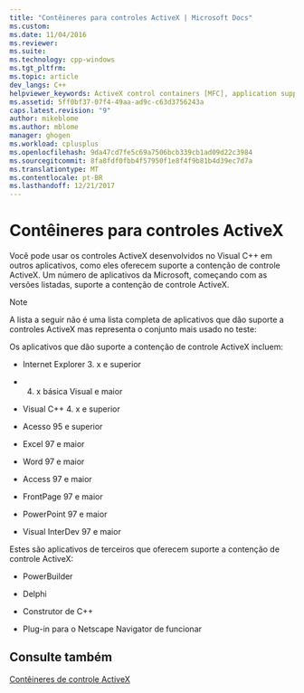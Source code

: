 ```yaml
---
title: "Contêineres para controles ActiveX | Microsoft Docs"
ms.custom: 
ms.date: 11/04/2016
ms.reviewer: 
ms.suite: 
ms.technology: cpp-windows
ms.tgt_pltfrm: 
ms.topic: article
dev_langs: C++
helpviewer_keywords: ActiveX control containers [MFC], application support
ms.assetid: 5ff0bf37-07f4-49aa-ad9c-c63d3756243a
caps.latest.revision: "9"
author: mikeblome
ms.author: mblome
manager: ghogen
ms.workload: cplusplus
ms.openlocfilehash: 9da47cd7fe5c69a7506bcb339cb1ad09d22c3984
ms.sourcegitcommit: 8fa8fdf0fbb4f57950f1e8f4f9b81b4d39ec7d7a
ms.translationtype: MT
ms.contentlocale: pt-BR
ms.lasthandoff: 12/21/2017
---
```

# <a name="containers-for-activex-controls"></a>Contêineres para controles ActiveX
Você pode usar os controles ActiveX desenvolvidos no Visual C++ em outros aplicativos, como eles oferecem suporte a contenção de controle ActiveX. Um número de aplicativos da Microsoft, começando com as versões listadas, suporte a contenção de controle ActiveX.  
  
> [!NOTE]
>  A lista a seguir não é uma lista completa de aplicativos que dão suporte a controles ActiveX mas representa o conjunto mais usado no teste:  
  
 Os aplicativos que dão suporte a contenção de controle ActiveX incluem:  
  
-   Internet Explorer 3. x e superior  
  
-   4. x básica Visual e maior  
  
-   Visual C++ 4. x e superior  
  
-   Acesso 95 e superior  
  
-   Excel 97 e maior  
  
-   Word 97 e maior  
  
-   Access 97 e maior  
  
-   FrontPage 97 e maior  
  
-   PowerPoint 97 e maior  
  
-   Visual InterDev 97 e maior  
  
 Estes são aplicativos de terceiros que oferecem suporte a contenção de controle ActiveX:  
  
-   PowerBuilder  
  
-   Delphi  
  
-   Construtor de C++  
  
-   Plug-in para o Netscape Navigator de funcionar  
  
## <a name="see-also"></a>Consulte também  
 [Contêineres de controle ActiveX](../mfc/activex-control-containers.md)

